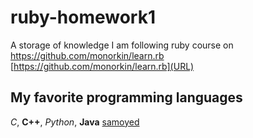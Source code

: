 ﻿# ruby-homework1A storage of knowledgeI am following ruby course on https://github.com/monorkin/learn.rb[https://github.com/monorkin/learn.rb](URL)## My favorite programming languages_C_,  **C++**, _Python_, **Java**[samoyed](URL.png)